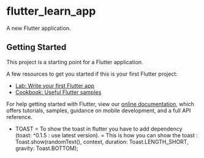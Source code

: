 # flutter_learn_app

A new Flutter application.

## Getting Started

This project is a starting point for a Flutter application.

A few resources to get you started if this is your first Flutter project:

- [Lab: Write your first Flutter app](https://flutter.dev/docs/get-started/codelab)
- [Cookbook: Useful Flutter samples](https://flutter.dev/docs/cookbook)

For help getting started with Flutter, view our
[online documentation](https://flutter.dev/docs), which offers tutorials,
samples, guidance on mobile development, and a full API reference.


- TOAST
= To show the toast in flutter you have to add dependency (toast: ^0.1.5 : use latest version).
= This is how you can show the toast : Toast.show(randomText(), context,  duration: Toast.LENGTH_SHORT, gravity: Toast.BOTTOM);


